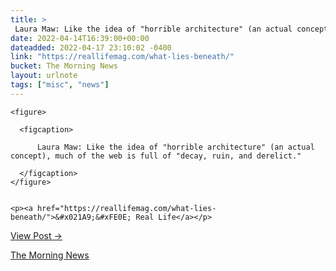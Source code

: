 ```yaml
---
title: > 
 Laura Maw: Like the idea of "horrible architecture" (an actual concept), much of the web is full of "decay, ruin, and derelict."
date: 2022-04-14T16:39:00+00:00
dateadded: 2022-04-17 23:10:02 -0400
link: "https://reallifemag.com/what-lies-beneath/"
bucket: The Morning News
layout: urlnote
tags: ["misc", "news"]
--- 
```




  
    
  

  
    <figure>
      
      <figcaption>
        
          Laura Maw: Like the idea of "horrible architecture" (an actual concept), much of the web is full of "decay, ruin, and derelict."
        
      </figcaption>
    </figure>

    
    <p><a href="https://reallifemag.com/what-lies-beneath/">&#x021A9;&#xFE0E; Real Life</a></p>
    
  
  <p><a href="https://themorningnews.org/p/much-of-the-internet-is-full-of-decay-ruin-and-derelict">View Post &rarr;</a></p>



 <!-- end excerpt --> 
<div class='bucket'><a class='internal-link' href='/buckets/the-morning-news'>The Morning News</a></div> 
